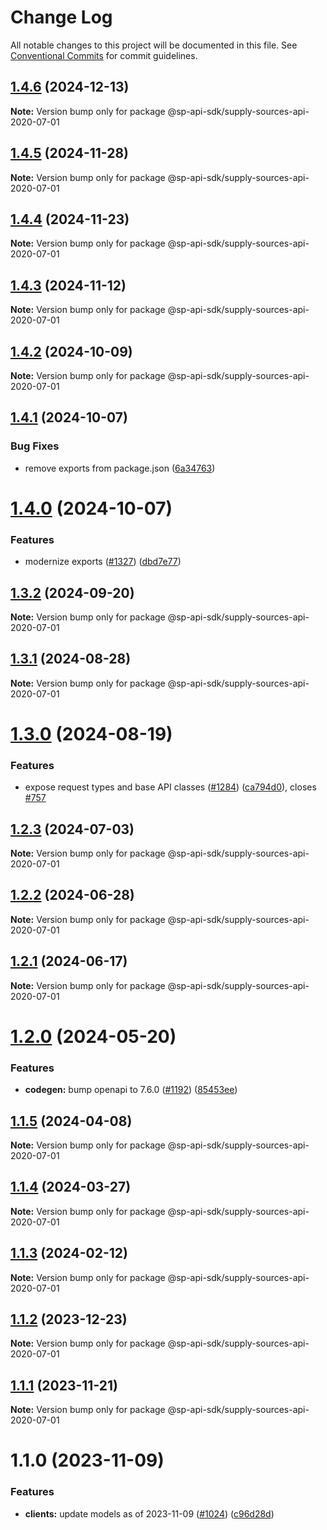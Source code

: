 # Change Log

All notable changes to this project will be documented in this file.
See [Conventional Commits](https://conventionalcommits.org) for commit guidelines.

## [1.4.6](https://github.com/bizon/selling-partner-api-sdk/compare/@sp-api-sdk/supply-sources-api-2020-07-01@1.4.5...@sp-api-sdk/supply-sources-api-2020-07-01@1.4.6) (2024-12-13)

**Note:** Version bump only for package @sp-api-sdk/supply-sources-api-2020-07-01

## [1.4.5](https://github.com/bizon/selling-partner-api-sdk/compare/@sp-api-sdk/supply-sources-api-2020-07-01@1.4.4...@sp-api-sdk/supply-sources-api-2020-07-01@1.4.5) (2024-11-28)

**Note:** Version bump only for package @sp-api-sdk/supply-sources-api-2020-07-01

## [1.4.4](https://github.com/bizon/selling-partner-api-sdk/compare/@sp-api-sdk/supply-sources-api-2020-07-01@1.4.3...@sp-api-sdk/supply-sources-api-2020-07-01@1.4.4) (2024-11-23)

**Note:** Version bump only for package @sp-api-sdk/supply-sources-api-2020-07-01

## [1.4.3](https://github.com/bizon/selling-partner-api-sdk/compare/@sp-api-sdk/supply-sources-api-2020-07-01@1.4.2...@sp-api-sdk/supply-sources-api-2020-07-01@1.4.3) (2024-11-12)

**Note:** Version bump only for package @sp-api-sdk/supply-sources-api-2020-07-01

## [1.4.2](https://github.com/bizon/selling-partner-api-sdk/compare/@sp-api-sdk/supply-sources-api-2020-07-01@1.4.1...@sp-api-sdk/supply-sources-api-2020-07-01@1.4.2) (2024-10-09)

**Note:** Version bump only for package @sp-api-sdk/supply-sources-api-2020-07-01

## [1.4.1](https://github.com/bizon/selling-partner-api-sdk/compare/@sp-api-sdk/supply-sources-api-2020-07-01@1.4.0...@sp-api-sdk/supply-sources-api-2020-07-01@1.4.1) (2024-10-07)

### Bug Fixes

* remove exports from package.json ([6a34763](https://github.com/bizon/selling-partner-api-sdk/commit/6a347634f8089f511a393ad481a93796431e8947))

# [1.4.0](https://github.com/bizon/selling-partner-api-sdk/compare/@sp-api-sdk/supply-sources-api-2020-07-01@1.3.2...@sp-api-sdk/supply-sources-api-2020-07-01@1.4.0) (2024-10-07)

### Features

* modernize exports ([#1327](https://github.com/bizon/selling-partner-api-sdk/issues/1327)) ([dbd7e77](https://github.com/bizon/selling-partner-api-sdk/commit/dbd7e77ebe5d64131a46671df332fdf66f8b0e0c))

## [1.3.2](https://github.com/bizon/selling-partner-api-sdk/compare/@sp-api-sdk/supply-sources-api-2020-07-01@1.3.1...@sp-api-sdk/supply-sources-api-2020-07-01@1.3.2) (2024-09-20)

**Note:** Version bump only for package @sp-api-sdk/supply-sources-api-2020-07-01

## [1.3.1](https://github.com/bizon/selling-partner-api-sdk/compare/@sp-api-sdk/supply-sources-api-2020-07-01@1.3.0...@sp-api-sdk/supply-sources-api-2020-07-01@1.3.1) (2024-08-28)

**Note:** Version bump only for package @sp-api-sdk/supply-sources-api-2020-07-01

# [1.3.0](https://github.com/bizon/selling-partner-api-sdk/compare/@sp-api-sdk/supply-sources-api-2020-07-01@1.2.3...@sp-api-sdk/supply-sources-api-2020-07-01@1.3.0) (2024-08-19)

### Features

* expose request types and base API classes ([#1284](https://github.com/bizon/selling-partner-api-sdk/issues/1284)) ([ca794d0](https://github.com/bizon/selling-partner-api-sdk/commit/ca794d023bcb7b0177de0fdae93ae1aaa7ac3670)), closes [#757](https://github.com/bizon/selling-partner-api-sdk/issues/757)

## [1.2.3](https://github.com/bizon/selling-partner-api-sdk/compare/@sp-api-sdk/supply-sources-api-2020-07-01@1.2.2...@sp-api-sdk/supply-sources-api-2020-07-01@1.2.3) (2024-07-03)

**Note:** Version bump only for package @sp-api-sdk/supply-sources-api-2020-07-01

## [1.2.2](https://github.com/bizon/selling-partner-api-sdk/compare/@sp-api-sdk/supply-sources-api-2020-07-01@1.2.1...@sp-api-sdk/supply-sources-api-2020-07-01@1.2.2) (2024-06-28)

**Note:** Version bump only for package @sp-api-sdk/supply-sources-api-2020-07-01

## [1.2.1](https://github.com/bizon/selling-partner-api-sdk/compare/@sp-api-sdk/supply-sources-api-2020-07-01@1.2.0...@sp-api-sdk/supply-sources-api-2020-07-01@1.2.1) (2024-06-17)

**Note:** Version bump only for package @sp-api-sdk/supply-sources-api-2020-07-01

# [1.2.0](https://github.com/bizon/selling-partner-api-sdk/compare/@sp-api-sdk/supply-sources-api-2020-07-01@1.1.5...@sp-api-sdk/supply-sources-api-2020-07-01@1.2.0) (2024-05-20)

### Features

* **codegen:** bump openapi to 7.6.0 ([#1192](https://github.com/bizon/selling-partner-api-sdk/issues/1192)) ([85453ee](https://github.com/bizon/selling-partner-api-sdk/commit/85453ee82ef861547ddc34254a28a59aac6ccc96))

## [1.1.5](https://github.com/bizon/selling-partner-api-sdk/compare/@sp-api-sdk/supply-sources-api-2020-07-01@1.1.4...@sp-api-sdk/supply-sources-api-2020-07-01@1.1.5) (2024-04-08)

**Note:** Version bump only for package @sp-api-sdk/supply-sources-api-2020-07-01

## [1.1.4](https://github.com/bizon/selling-partner-api-sdk/compare/@sp-api-sdk/supply-sources-api-2020-07-01@1.1.3...@sp-api-sdk/supply-sources-api-2020-07-01@1.1.4) (2024-03-27)

**Note:** Version bump only for package @sp-api-sdk/supply-sources-api-2020-07-01

## [1.1.3](https://github.com/bizon/selling-partner-api-sdk/compare/@sp-api-sdk/supply-sources-api-2020-07-01@1.1.2...@sp-api-sdk/supply-sources-api-2020-07-01@1.1.3) (2024-02-12)

**Note:** Version bump only for package @sp-api-sdk/supply-sources-api-2020-07-01

## [1.1.2](https://github.com/bizon/selling-partner-api-sdk/compare/@sp-api-sdk/supply-sources-api-2020-07-01@1.1.1...@sp-api-sdk/supply-sources-api-2020-07-01@1.1.2) (2023-12-23)

**Note:** Version bump only for package @sp-api-sdk/supply-sources-api-2020-07-01

## [1.1.1](https://github.com/bizon/selling-partner-api-sdk/compare/@sp-api-sdk/supply-sources-api-2020-07-01@1.1.0...@sp-api-sdk/supply-sources-api-2020-07-01@1.1.1) (2023-11-21)

**Note:** Version bump only for package @sp-api-sdk/supply-sources-api-2020-07-01

# 1.1.0 (2023-11-09)

### Features

* **clients:** update models as of 2023-11-09 ([#1024](https://github.com/bizon/selling-partner-api-sdk/issues/1024)) ([c96d28d](https://github.com/bizon/selling-partner-api-sdk/commit/c96d28db41d13c3ae2b6ab018f1595cbe3e1a305))
